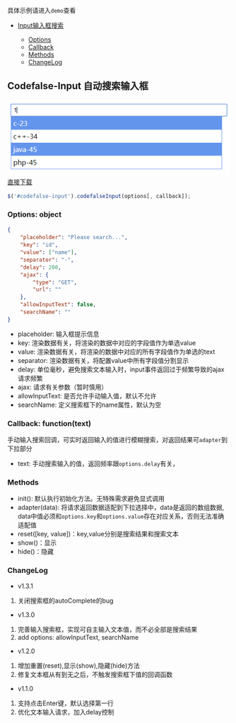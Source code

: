 具体示例请进入`demo`查看
- [Input输入框搜索](https://github.com/codefalse/codefalse-form#codefalse-input-自动搜索输入框)
        
    + <a href="#options-object" target="_self">Options</a>
    + [Callback](https://github.com/codefalse/codefalse-form#callback-function(text))
    + [Methods](https://github.com/codefalse/codefalse-form#methods)
    + [ChangeLog](https://github.com/codefalse/codefalse-form#changelog)
## Codefalse-Input 自动搜索输入框
![Codefalse-Input](./snapshot/input.jpg)
[直接下载](https://github.com/codefalse/codefalse-form/releases)
```js
$('#codefalse-input').codefalseInput(options[, callback]);
```
### Options: object
```json
{
    "placeholder": "Please search...",
    "key": "id",
    "value": ["name"],
    "separator": "-",
    "delay": 200,
    "ajax": {
        "type": "GET",
        "url": ""
    },
    "allowInputText": false,
    "searchName": ""
}
```
- placeholder: 输入框提示信息
- key: 渲染数据有关，将渲染的数据中对应的字段值作为单选value
- value: 渲染数据有关，将渲染的数据中对应的所有字段值作为单选的text
- separator: 渲染数据有关，将配置value中所有字段值分割显示
- delay: 单位毫秒，避免搜索文本输入时，input事件返回过于频繁导致的ajax请求频繁
- ajax: 请求有关参数（暂时慎用）
- allowInputText: 是否允许手动输入值，默认不允许
- searchName: 定义搜索框下的name属性，默认为空
### Callback: function(text)
手动输入搜索回调，可实时返回输入的值进行模糊搜索，对返回结果可`adapter`到下拉部分
- text: 手动搜索输入的值，返回频率跟`options.delay`有关，
### Methods
- init(): 默认执行初始化方法。无特殊需求避免显式调用
- adapter(data): 将请求返回数据适配到下拉选择中，data是返回的数组数据,
data中值必须和`options.key`和`options.value`存在对应关系，否则无法准确适配值
- reset([key, value])：key,value分别是搜索结果和搜索文本
- show()：显示
- hide()：隐藏
### ChangeLog
- v1.3.1
1. 关闭搜索框的autoComplete的bug
- v1.3.0
1. 完善输入搜索框，实现可自主输入文本值，而不必全部是搜索结果
2. add options: allowInputText, searchName
- v1.2.0
1. 增加重置(reset),显示(show),隐藏(hide)方法
2. 修复文本框从有到无之后，不触发搜索框下值的回调函数
- v1.1.0
1. 支持点击Enter键，默认选择第一行
2. 优化文本输入请求，加入delay控制